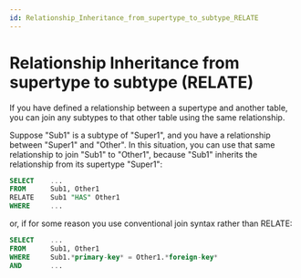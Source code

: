 ```yaml
---
id: Relationship_Inheritance_from_supertype_to_subtype_RELATE
---
```


# Relationship Inheritance from supertype to subtype (RELATE)

If you have defined a relationship between a supertype and another table, you can join any subtypes to that other table using the same relationship.

Suppose "Sub1" is a subtype of "Super1", and you have a relationship between "Super1" and "Other". In this situation, you can use that same relationship to join "Sub1" to "Other1", because "Sub1" inherits the relationship from its supertype "Super1":

```sql
SELECT    ...
FROM      Sub1, Other1
RELATE    Sub1 "HAS" Other1
WHERE     ...
```

or, if for some reason you use conventional join syntax rather than RELATE:

```sql
SELECT    ...
FROM      Sub1, Other1
WHERE     Sub1.*primary-key* = Other1.*foreign-key*
AND       ...
```